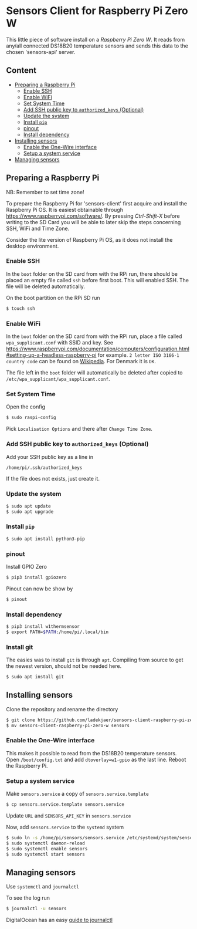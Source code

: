 # Sensors Client for Raspberry Pi Zero W

This little piece of software install on a *Raspberry Pi Zero W*. It reads from any/all connected DS18B20 temperature sensors and sends this data to the chosen 'sensors-api' server.

## Content
* [Preparing a Raspberry Pi](#preparing-a-raspberry-pi)
	* [Enable SSH](#enable-ssh)
	* [Enable WiFi](#enable-wifi)
	* [Set System Time](#set-system-time)
	* [Add SSH public key to `authorized_keys` (Optional)](#add-ssh-public-key-to-authorized_keys-optional)
	* [Update the system](#update-the-system)
	* [Install `pip`](#install-pip)
	* [pinout](#pinout)
	* [Install dependency](#install-dependency)
* [Installing sensors](#installing-sensors)
	* [Enable the One-Wire interface](#enable-the-one-wire-interface)
	* [Setup a system service](#setup-a-system-service)
* [Managing sensors](#managing-sensors)

## Preparing a Raspberry Pi
NB: Remember to set time zone!

To prepare the Raspberry Pi for 'sensors-client' first acquire and install the Raspberry Pi OS. It is easiest obtainable through https://www.raspberrypi.com/software/. By pressing *Ctrl-Shift-X* before writing to the SD Card you will be able to later skip the steps concerning SSH, WiFi and Time Zone.

Consider the lite version of Raspberry Pi OS, as it does not install the desktop environment.

### Enable SSH
In the `boot` folder on the SD card from with the RPi run, there should be placed an empty file called `ssh` before first boot. This will enabled SSH. The file will be deleted automatically.

On the boot partition on the RPi SD run
```sh
$ touch ssh
```

### Enable WiFi
In the `boot` folder on the SD card from with the RPi run, place a file called `wpa_supplicant.conf` with SSID and key. See https://www.raspberrypi.com/documentation/computers/configuration.html#setting-up-a-headless-raspberry-pi for example. `2 letter ISO 3166-1 country code` can be found on [Wikipedia](https://en.wikipedia.org/wiki/List_of_ISO_3166_country_codes). For Denmark it is `DK`.

The file left in the `boot` folder will automatically be deleted after copied to `/etc/wpa_supplicant/wpa_supplicant.conf`.

### Set System Time
Open the config
```sh
$ sudo raspi-config
```
Pick `Localisation Options` and there after `Change Time Zone`.

### Add SSH public key to `authorized_keys` (Optional)
Add your SSH public key as a line in
```sh
/home/pi/.ssh/authorized_keys
```
If the file does not exists, just create it.

### Update the system
```sh
$ sudo apt update
$ sudo apt upgrade
```

### Install `pip`
```sh
$ sudo apt install python3-pip
```

### pinout
Install GPIO Zero
```sh
$ pip3 install gpiozero
```
Pinout can now be show by
```sh
$ pinout
```

### Install dependency
```sh
$ pip3 install w1thermsensor
$ export PATH=$PATH:/home/pi/.local/bin
```

### Install git
The easies was to install `git` is through `apt`. Compiling from source to get the newest version, should not be needed here.
```sh
$ sudo apt install git
```

## Installing sensors
Clone the repository and rename the directory
```sh
$ git clone https://github.com/ladekjaer/sensors-client-raspberry-pi-zero-w.git
$ mv sensors-client-raspberry-pi-zero-w sensors
```

### Enable the One-Wire interface
This makes it possible to read from the DS18B20 temperature sensors. Open `/boot/config.txt` and add `dtoverlay=w1-gpio` as the last line. Reboot the Raspberry Pi.

### Setup a system service
Make `sensors.service` a copy of `sensors.service.template`
```sh
$ cp sensors.service.template sensors.service
```

Update `URL` and `SENSORS_API_KEY` in `sensors.service`

Now, add `sensors.service` to the `systemd` system
```sh
$ sudo ln -s /home/pi/sensors/sensors.service /etc/systemd/system/sensors.service
$ sudo systemctl daemon-reload
$ sudo systemctl enable sensors
$ sudo systemctl start sensors
```

## Managing sensors
Use `systemctl` and `journalctl`

To see the log run
```sh
$ journalctl -u sensors
```

DigitalOcean has an easy [guide to journalctl](https://www.digitalocean.com/community/tutorials/how-to-use-journalctl-to-view-and-manipulate-systemd-logs)